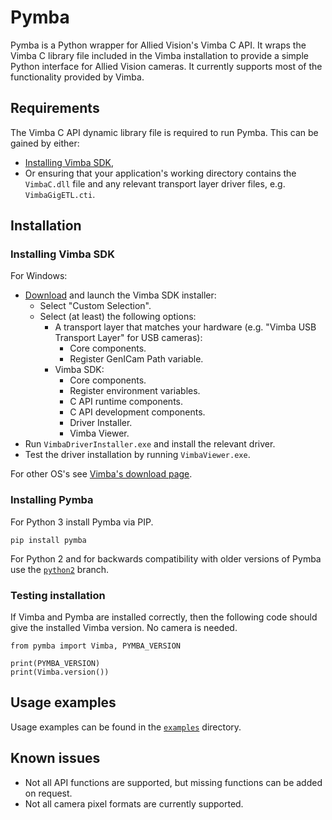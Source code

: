 # Pymba

Pymba is a Python wrapper for Allied Vision's Vimba C API. It wraps the Vimba C library file included in the Vimba installation to provide a simple Python interface for Allied Vision cameras. It currently supports most of the functionality provided by Vimba.

## Requirements

The Vimba C API dynamic library file is required to run Pymba. This can be gained by either:
* [Installing Vimba SDK](#installing-vimba-sdk),
* Or ensuring that your application's working directory contains the `VimbaC.dll` file and any relevant transport layer driver files, e.g. `VimbaGigETL.cti`.

## Installation

### Installing Vimba SDK

For Windows:
* [Download](https://www.alliedvision.com/en/products/software.html) and launch the Vimba SDK installer:
  * Select "Custom Selection".
  * Select (at least) the following options:
    * A transport layer that matches your hardware (e.g. "Vimba USB Transport Layer" for USB cameras):
      * Core components.
      * Register GenICam Path variable.
    * Vimba SDK:
      * Core components.
      * Register environment variables.
      * C API runtime components.
      * C API development components.
      * Driver Installer.
      * Vimba Viewer.
* Run `VimbaDriverInstaller.exe` and install the relevant driver.
* Test the driver installation by running `VimbaViewer.exe`.

For other OS's see [Vimba's download page](https://www.alliedvision.com/en/products/software.html).

### Installing Pymba

For Python 3 install Pymba via PIP.

    pip install pymba
    
For Python 2 and for backwards compatibility with older versions of Pymba use the [`python2`](https://github.com/morefigs/pymba/tree/python2) branch.

### Testing installation 

If Vimba and Pymba are installed correctly, then the following code should give the installed Vimba version. No camera is needed.

    from pymba import Vimba, PYMBA_VERSION
    
    print(PYMBA_VERSION)
    print(Vimba.version())
    
## Usage examples
    
Usage examples can be found in the [`examples`](examples/) directory.

## Known issues

* Not all API functions are supported, but missing functions can be added on request.
* Not all camera pixel formats are currently supported.
